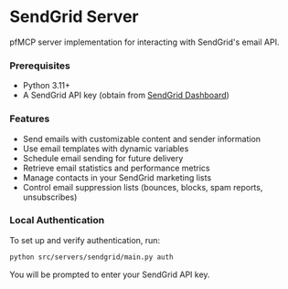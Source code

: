 # SendGrid Server

pfMCP server implementation for interacting with SendGrid's email API.

### Prerequisites

- Python 3.11+
- A SendGrid API key (obtain from [SendGrid Dashboard](https://app.sendgrid.com/settings/api_keys))

### Features

- Send emails with customizable content and sender information
- Use email templates with dynamic variables
- Schedule email sending for future delivery
- Retrieve email statistics and performance metrics
- Manage contacts in your SendGrid marketing lists
- Control email suppression lists (bounces, blocks, spam reports, unsubscribes)

### Local Authentication

To set up and verify authentication, run:

```bash
python src/servers/sendgrid/main.py auth
```

You will be prompted to enter your SendGrid API key.
